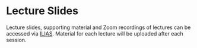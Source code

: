 # Lecture Slides

Lecture slides, supporting material and Zoom recordings of lectures can be accessed via [ILIAS](https://www.ilias.uni-koeln.de/ilias/goto_uk_fold_3936797.html "Link to lecture notes on ILIAS"). Material for each lecture will be uploaded after each session.
